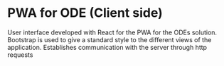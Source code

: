# PWA for ODE (Client side)
User interface developed with React for the PWA for the ODEs solution. Bootstrap is used to give a standard style to the different views of the application. Establishes communication with the server through http requests
